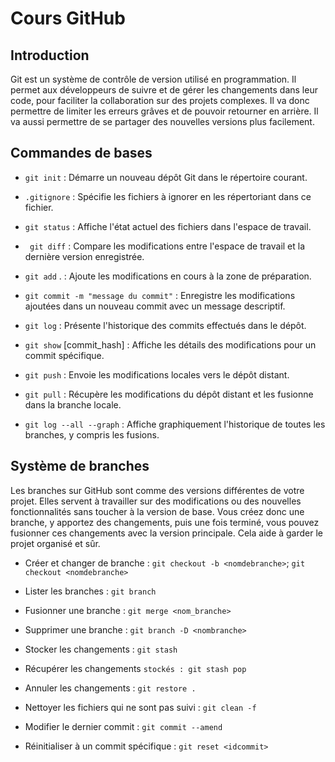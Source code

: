 # Cours GitHub

## Introduction

Git est un système de contrôle de version utilisé en programmation. Il permet aux développeurs de suivre et de gérer les changements dans leur code, pour faciliter la collaboration sur des projets complexes. Il va donc permettre de limiter les erreurs grâves et de pouvoir retourner en arrière. Il va aussi permettre de se partager des nouvelles versions plus facilement.

## Commandes de bases

- `git init` : Démarre un nouveau dépôt Git dans le répertoire courant.

- `.gitignore` : Spécifie les fichiers à ignorer en les répertoriant dans ce fichier.

- `git status` : Affiche l'état actuel des fichiers dans l'espace de travail.

- ` git diff` : Compare les modifications entre l'espace de travail et la dernière version enregistrée.

- `git add` . : Ajoute les modifications en cours à la zone de préparation.

- `git commit -m "message du commit"` : Enregistre les modifications ajoutées dans un nouveau commit avec un message descriptif.

- `git log` : Présente l'historique des commits effectués dans le dépôt.

- `git show` [commit_hash] : Affiche les détails des modifications pour un commit spécifique.

- `git push` : Envoie les modifications locales vers le dépôt distant.

- `git pull` : Récupère les modifications du dépôt distant et les fusionne dans la branche locale.

- `git log --all --graph` : Affiche graphiquement l'historique de toutes les branches, y compris les fusions.

## Système de branches


Les branches sur GitHub sont comme des versions différentes de votre projet. Elles servent à travailler sur des modifications ou des nouvelles fonctionnalités sans toucher à la version de base. Vous créez donc une branche, y apportez des changements, puis une fois terminé, vous pouvez fusionner ces changements avec la version principale. Cela aide à garder le projet organisé et sûr.

- Créer et changer de branche : `git checkout -b <nomdebranche>`; `git checkout <nomdebranche>`

- Lister les branches : `git branch`

- Fusionner une branche : `git merge <nom_branche>`

- Supprimer une branche : `git branch -D <nombranche>`

- Stocker les changements : `git stash`

- Récupérer les changements `stockés : git stash pop`

- Annuler les changements : `git restore .`

- Nettoyer les fichiers qui ne sont pas suivi : `git clean -f`

- Modifier le dernier commit : `git commit --amend`

- Réinitialiser à un commit spécifique : `git reset <idcommit>`